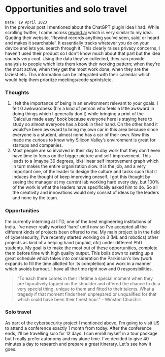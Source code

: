 # Opportunities and solo travel

`Date: 19 April 2023`  
In the previous post I mentioned about the ChatGPT plugin idea I had. While scrolling twitter, I came across [rewind.ai](https://www.rewind.ai/) which is very similar to my idea. Quoting their website, 'Rewind records anything you’ve seen, said, or heard and makes it searchable'. It essentially tracks whatever you do on your device and lets you search through it. This clearly raises privacy concerns, I haven't used their product so I don't know much about that part but the idea sounds very cool. Using the data they've collected, they can provide analysis to people which lets them know their working pattern; when they're the most active, when they get the most work done, when they are the laziest etc. This information can be integrated with their calendar which would help them prioritze meetings/code sprints/etc.  

### Thoughts
1. I felt the importance of being in an environment relevant to your goals. I felt 0 awkwardness (I'm a kind of person who feels a little awkward in doing things which I generally don't) while bringing a print of the ‘Calculus made easy’ book because everyone here is staying here to study so almost everyone has a book in their hand. On the other hand it would've been awkward to bring my own car in this area because since everyone is a student, almost none has a car of their own. Now this made me curious to know why Silicon Valley’s environment is great for startups and companies.  
2. Most people are so involved in their day to day work that they don’t even have time to focus on the bigger picture and self-improvement. This leads to a (maybe 30 degrees, idk) linear self improvement graph which in turn makes the entire organization slow. It is the job, and a very important one, of the leader to design the culture and tasks such that it induces the thought of keep improving oneself. I got this thought by seeing the manager at my current lab working hard every day, but 100% of the work is what the leaders have specifically asked him to do. So all the creativity and innovations would only consist of ideas by the leaders and none by the team.  

### Opportunities
I'm currently interning at IITD, one of the best engineering institutions of India. I've never really worked 'hard' until now so I've accepted all the different kinds of projects been offered to me. My main project is in the field of cybersecurity, I've recently started working on 3 (ML and robotics) other projects as kind of a helping hand (unpaid, ofc) under different PhD students. My goal is to make the most out of these opportunities, complete them before time with high quality output. This boils down to setting up a great schedule which takes into consideration the Parkinson's law (work expands to fill the time allotted for its completion) and work in a manner which avoids burnout. I have all the time right now and 0 responsibilities.  
> “To each there comes in their lifetime a special moment when they are figuratively tapped on the shoulder and offered the chance to do a very special thing, unique to them and fitted to their talents. What a tragedy if that moment finds them unprepared or unqualified for that which could have been their finest hour.” - Winston Churchill  

### Solo travel
As part of the cybersecurity project I mentioned above, I'm going to visit US to attend a conference exactly 1 month from today. After the conference ends, I'll be travelling solo for 12 days. I can enroll myself in a tour package but I really prefer autonomy and my alone time. I've decided to give 40 minutes a day to research and prepare a great itinerary. Let's see how it goes.
